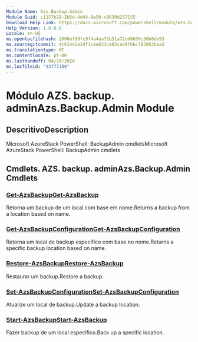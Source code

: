 ```yaml
---
Module Name: Azs.Backup.Admin
Module Guid: c1157b29-2b5d-4d44-8e50-c9630d257155
Download Help Link: https://docs.microsoft.com/powershell/module/azs.backup.admin
Help Version: 1.0.0.0
Locale: en-US
ms.openlocfilehash: 2606ef99fc9f4a4aa73b51a72cd8659c38b8de93
ms.sourcegitcommit: 4c61442a2df1cee633ce93cad9f6bc793803baa2
ms.translationtype: MT
ms.contentlocale: pt-BR
ms.lasthandoff: 04/16/2020
ms.locfileid: "93777180"
---
```

# <span data-ttu-id="7a309-101">Módulo AZS. backup. admin</span><span class="sxs-lookup"><span data-stu-id="7a309-101">Azs.Backup.Admin Module</span></span>
## <span data-ttu-id="7a309-102">Descritivo</span><span class="sxs-lookup"><span data-stu-id="7a309-102">Description</span></span>
<span data-ttu-id="7a309-103">Microsoft AzureStack PowerShell: BackupAdmin cmdlets</span><span class="sxs-lookup"><span data-stu-id="7a309-103">Microsoft AzureStack PowerShell: BackupAdmin cmdlets</span></span>

## <span data-ttu-id="7a309-104">Cmdlets. AZS. backup. admin</span><span class="sxs-lookup"><span data-stu-id="7a309-104">Azs.Backup.Admin Cmdlets</span></span>
### [<span data-ttu-id="7a309-105">Get-AzsBackup</span><span class="sxs-lookup"><span data-stu-id="7a309-105">Get-AzsBackup</span></span>](Get-AzsBackup.md)
<span data-ttu-id="7a309-106">Retorna um backup de um local com base em nome.</span><span class="sxs-lookup"><span data-stu-id="7a309-106">Returns a backup from a location based on name.</span></span>

### [<span data-ttu-id="7a309-107">Get-AzsBackupConfiguration</span><span class="sxs-lookup"><span data-stu-id="7a309-107">Get-AzsBackupConfiguration</span></span>](Get-AzsBackupConfiguration.md)
<span data-ttu-id="7a309-108">Retorna um local de backup específico com base no nome.</span><span class="sxs-lookup"><span data-stu-id="7a309-108">Returns a specific backup location based on name.</span></span>

### [<span data-ttu-id="7a309-109">Restore-AzsBackup</span><span class="sxs-lookup"><span data-stu-id="7a309-109">Restore-AzsBackup</span></span>](Restore-AzsBackup.md)
<span data-ttu-id="7a309-110">Restaurar um backup.</span><span class="sxs-lookup"><span data-stu-id="7a309-110">Restore a backup.</span></span>

### [<span data-ttu-id="7a309-111">Set-AzsBackupConfiguration</span><span class="sxs-lookup"><span data-stu-id="7a309-111">Set-AzsBackupConfiguration</span></span>](Set-AzsBackupConfiguration.md)
<span data-ttu-id="7a309-112">Atualize um local de backup.</span><span class="sxs-lookup"><span data-stu-id="7a309-112">Update a backup location.</span></span>

### [<span data-ttu-id="7a309-113">Start-AzsBackup</span><span class="sxs-lookup"><span data-stu-id="7a309-113">Start-AzsBackup</span></span>](Start-AzsBackup.md)
<span data-ttu-id="7a309-114">Fazer backup de um local específico.</span><span class="sxs-lookup"><span data-stu-id="7a309-114">Back up a specific location.</span></span>

